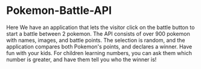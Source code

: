 # Pokemon-Battle-API


Here We have an application that lets the visitor click on the battle button to start a battle between 2 pokemon. 
The API consists of over 900 pokemon with names, images, and battle points. The selection is random, and the application
compares both Pokemon's points, and declares a winner. Have fun with your kids. For children learning numbers, you can
ask them which number is greater, and have them tell you who the winner is!
